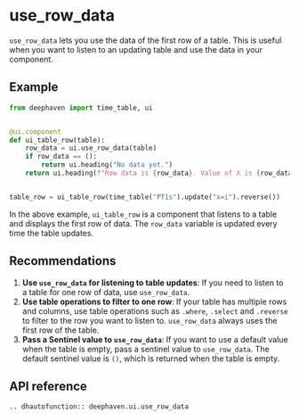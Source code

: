 # use_row_data

`use_row_data` lets you use the data of the first row of a table. This is useful when you want to listen to an updating table and use the data in your component.

## Example

```python
from deephaven import time_table, ui


@ui.component
def ui_table_row(table):
    row_data = ui.use_row_data(table)
    if row_data == ():
        return ui.heading("No data yet.")
    return ui.heading(f"Row data is {row_data}. Value of X is {row_data['x']}")


table_row = ui_table_row(time_table("PT1s").update("x=i").reverse())
```

In the above example, `ui_table_row` is a component that listens to a table and displays the first row of data. The `row_data` variable is updated every time the table updates.

## Recommendations

1. **Use `use_row_data` for listening to table updates**: If you need to listen to a table for one row of data, use `use_row_data`.
2. **Use table operations to filter to one row**: If your table has multiple rows and columns, use table operations such as `.where`, `.select` and `.reverse` to filter to the row you want to listen to. `use_row_data` always uses the first row of the table.
3. **Pass a Sentinel value to `use_row_data`**: If you want to use a default value when the table is empty, pass a sentinel value to `use_row_data`. The default sentinel value is `()`, which is returned when the table is empty.

## API reference

```{eval-rst}
.. dhautofunction:: deephaven.ui.use_row_data
```
